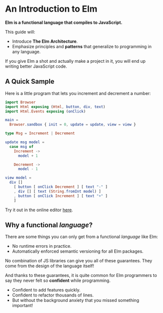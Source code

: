 # An Introduction to Elm

**Elm is a functional language that compiles to JavaScript.** 

This guide will:
  - Introduce **The Elm Architecture**.
  - Emphasize principles and **patterns** that generalize to programming in any language.

If you give Elm a shot and actually make a project in it, you will end up writing better JavaScript code. 

## A Quick Sample

Here is a little program that lets you increment and decrement a number:

```elm
import Browser
import Html exposing (Html, button, div, text)
import Html.Events exposing (onClick)

main =
  Browser.sandbox { init = 0, update = update, view = view }

type Msg = Increment | Decrement

update msg model =
  case msg of
    Increment ->
      model + 1

    Decrement ->
      model - 1

view model =
  div []
    [ button [ onClick Decrement ] [ text "-" ]
    , div [] [ text (String.fromInt model) ]
    , button [ onClick Increment ] [ text "+" ]
    ]
```

Try it out in the online editor [here](https://elm-lang.org/examples/buttons).

## Why a functional *language*?

There are some things you can only get from a functional *language* like Elm:

  - No runtime errors in practice.
  - Automatically enforced semantic versioning for all Elm packages.

No combination of JS libraries can give you all of these guarantees. They come from the design of the language itself! 

And thanks to these guarantees, it is quite common for Elm programmers to say they never felt so **confident** while programming. 

  - Confident to add features quickly. 
  - Confident to refactor thousands of lines. 
  - But without the background anxiety that you missed something important!
